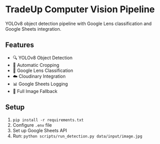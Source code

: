# TradeUp Computer Vision Pipeline

YOLOv8 object detection pipeline with Google Lens classification and Google Sheets integration.

## Features
- 🔍 YOLOv8 Object Detection
- 📸 Automatic Cropping  
- 🧠 Google Lens Classification
- ☁️ Cloudinary Integration
- 📊 Google Sheets Logging
- 🔄 Full Image Fallback

## Setup
1. `pip install -r requirements.txt`
2. Configure `.env` file
3. Set up Google Sheets API
4. Run: `python scripts/run_detection.py data/input/image.jpg`
